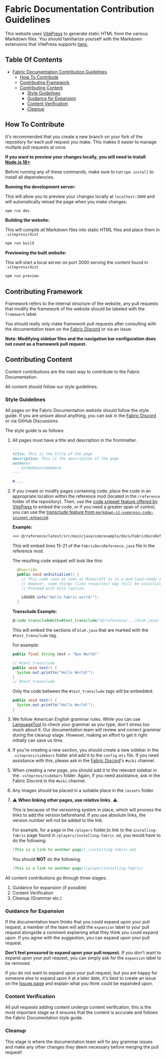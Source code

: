 # Fabric Documentation Contribution Guidelines

This website uses [VitePress](https://vitepress.vuejs.org/) to generate static HTML from the various Markdown files. You should familiarize yourself with the Markdown extensions that VitePress supports [here.](https://vitepress.vuejs.org/guide/markdown.html#features)

## Table Of Contents

- [Fabric Documentation Contribution Guidelines](#fabric-documentation-contribution-guidelines)
  - [How To Contribute](#how-to-contribute)
  - [Contributing Framework](#contributing-framework)
  - [Contributing Content](#contributing-content)
    - [Style Guidelines](#style-guidelines)
    - [Guidance for Expansion](#guidance-for-expansion)
    - [Content Verification](#content-verification)
    - [Cleanup](#cleanup)

## How To Contribute

It's recommended that you create a new branch on your fork of the repository for each pull request you make. This makes it easier to manage multiple pull requests at once.

**If you want to preview your changes locally, you will need to install [Node.js 18+](https://nodejs.org/en/)**

Before running any of these commands, make sure to run `npm install` to install all dependencies.

**Running the development server:**

This will allow you to preview your changes locally at `localhost:3000` and will automatically reload the page when you make changes.

```bash
npm run dev
```

**Building the website:**

This will compile all Markdown files into static HTML files and place them in `.vitepress/dist`

```bash
npm run build
```

**Previewing the built website:**

This will start a local server on port 3000 serving the content found in `.vitepress/dist`

```bash
npm run preview
```

## Contributing Framework

Framework refers to the internal structure of the website, any pull requests that modify the framework of the website should be labeled with the `framework` label.

You should really only make framework pull requests after consulting with the documentation team on the [Fabric Discord](https://discord.gg/v6v4pMv) or via an issue.

**Note: Modifying sidebar files and the navigation bar configuration does not count as a framework pull request.**

## Contributing Content

Content contributions are the main way to contribute to the Fabric Documentation. 

All content should follow our style guidelines.

### Style Guidelines

All pages on the Fabric Documentation website should follow the style guide. If you are unsure about anything, you can ask in the [Fabric Discord](https://discord.gg/v6v4pMv) or via GitHub Discussions.

The style guide is as follows:

1. All pages must have a title and description in the frontmatter.

    ```md
    ---
    title: This is the title of the page
    description: This is the description of the page
    authors:
      - GitHubUsernameHere
    ---
    
    # ...
    ```

2. If you create or modify pages containing code, place the code in an appropriate location within the reference mod (located in the `/reference` folder of the repository). Then, use the [code snippet feature offered by VitePress](https://vitepress.dev/guide/markdown#import-code-snippets) to embed the code, or if you need a greater span of control, you can use the [transclude feature from `markdown-it-vuepress-code-snippet-enhanced`](https://github.com/fabioaanthony/markdown-it-vuepress-code-snippet-enhanced).

    **Example:**

    ```md
    <<< @/reference/latest/src/main/java/com/example/docs/FabricDocsReference.java{15-21 java}
    ```

    This will embed lines 15-21 of the `FabricDocsReference.java` file in the reference mod.

    The resulting code snippet will look like this:

    ```java
      @Override
      public void onInitialize() {
        // This code runs as soon as Minecraft is in a mod-load-ready state.
        // However, some things (like resources) may still be uninitialized.
        // Proceed with mild caution.

        LOGGER.info("Hello Fabric world!");
      }
    ```

    **Transclude Example:**

    ```md
    @[code transcludeWith=#test_transclude](@/reference/.../blah.java)
    ```

    This will embed the sections of `blah.java` that are marked with the `#test_transclude` tag.

    For example:

    ```java
    public final String test = "Bye World!"

    // #test_transclude
    public void test() {
      System.out.println("Hello World!");
    }
    // #test_transclude
    ```

    Only the code between the `#test_transclude` tags will be embedded.

    ```java
    public void test() {
      System.out.println("Hello World!");
    }
    ```

3. We follow American English grammar rules. While you can use [LanguageTool](https://languagetool.org/) to check your grammar as you type, don't stress too much about it. Our documentation team will review and correct grammar during the cleanup stage. However, making an effort to get it right initially can save us time.

4. If you're creating a new section, you should create a new sidebar in the `.vitepress/sidebars` folder and add it to the `config.mts` file. If you need assistance with this, please ask in the [Fabric Discord](https://discord.gg/v6v4pMv)'s `#wiki` channel.

5. When creating a new page, you should add it to the relevant sidebar in the `.vitepress/sidebars` folder. Again, if you need assistance, ask in the Fabric Discord in the `#wiki` channel.

6. Any images should be placed in a suitable place in the `/assets` folder.

7. ⚠️ **When linking other pages, use relative links.** ⚠️ 
    
    This is because of the versioning system in place, which will process the links to add the version beforehand. If you use absolute links, the version number will not be added to the link.

    For example, for a page in the `/players` folder,to link to the `installing-fabric` page found in `/players/installing-fabric.md`, you would have to do the following:

    ```md
    [This is a link to another page](./installing-fabric.md)
    ```

    You should **NOT** do the following:

    ```md
    [This is a link to another page](/player/installing-fabric)
    ```

All content contributions go through three stages:

1. Guidance for expansion (if possible)
2. Content Verification
3. Cleanup (Grammar etc.)

### Guidance for Expansion

If the documentation team thinks that you could expand upon your pull request, a member of the team will add the `expansion` label to your pull request alongside a comment explaining what they think you could expand upon. If you agree with the suggestion, you can expand upon your pull request. 

**Don't feel pressured to expand upon your pull request.** If you don't want to expand upon your pull request, you can simply ask for the `expansion` label to be removed.

If you do not want to expand upon your pull request, but you are happy for someone else to expand upon it at a later date, it's best to create an issue on the [Issues page](https://github.com/FabricMC/fabric-docs/issues) and explain what you think could be expanded upon.

### Content Verification

All pull requests adding content undergo content verification, this is the most important stage as it ensures that the content is accurate and follows the Fabric Documentation style guide.

### Cleanup

This stage is where the documentation team will fix any grammar issues and make any other changes they deem necessary before merging the pull request!
